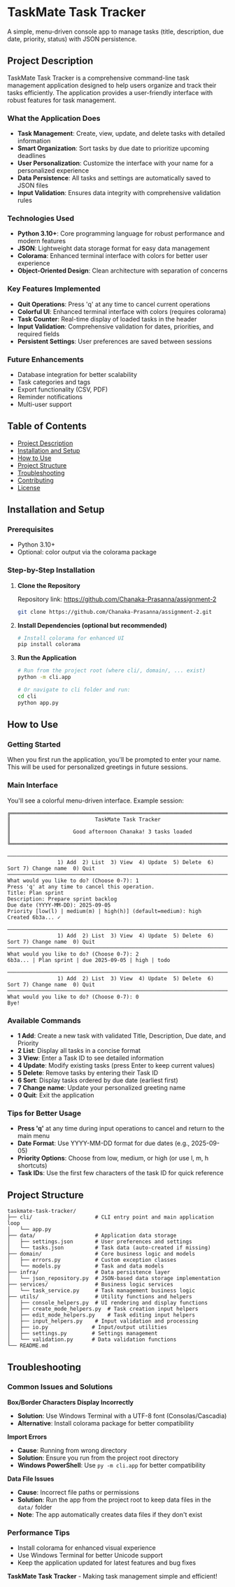 # TaskMate Task Tracker

A simple, menu-driven console app to manage tasks (title, description, due date, priority, status) with JSON persistence.

## Project Description

TaskMate Task Tracker is a comprehensive command-line task management application designed to help users organize and track their tasks efficiently. The application provides a user-friendly interface with robust features for task management.

### What the Application Does

- **Task Management**: Create, view, update, and delete tasks with detailed information
- **Smart Organization**: Sort tasks by due date to prioritize upcoming deadlines
- **User Personalization**: Customize the interface with your name for a personalized experience
- **Data Persistence**: All tasks and settings are automatically saved to JSON files
- **Input Validation**: Ensures data integrity with comprehensive validation rules

### Technologies Used

- **Python 3.10+**: Core programming language for robust performance and modern features
- **JSON**: Lightweight data storage format for easy data management
- **Colorama**: Enhanced terminal interface with colors for better user experience
- **Object-Oriented Design**: Clean architecture with separation of concerns

### Key Features Implemented

- **Quit Operations**: Press 'q' at any time to cancel current operations
- **Colorful UI**: Enhanced terminal interface with colors (requires colorama)
- **Task Counter**: Real-time display of loaded tasks in the header
- **Input Validation**: Comprehensive validation for dates, priorities, and required fields
- **Persistent Settings**: User preferences are saved between sessions

### Future Enhancements

- Database integration for better scalability
- Task categories and tags
- Export functionality (CSV, PDF)
- Reminder notifications
- Multi-user support

## Table of Contents

- [Project Description](#project-description)
- [Installation and Setup](#installation-and-setup)
- [How to Use](#how-to-use)
- [Project Structure](#project-structure)
- [Troubleshooting](#troubleshooting)
- [Contributing](#contributing)
- [License](#license)

## Installation and Setup

### Prerequisites

- Python 3.10+
- Optional: color output via the colorama package

### Step-by-Step Installation

1. **Clone the Repository**

   Repository link: https://github.com/Chanaka-Prasanna/assignment-2

   ```bash
   git clone https://github.com/Chanaka-Prasanna/assignment-2.git
   ```

2. **Install Dependencies (optional but recommended)**

   ```bash
   # Install colorama for enhanced UI
   pip install colorama
   ```

3. **Run the Application**

   ```bash
   # Run from the project root (where cli/, domain/, ... exist)
   python -m cli.app

   # Or navigate to cli folder and run:
   cd cli
   python app.py
   ```

## How to Use

### Getting Started

When you first run the application, you'll be prompted to enter your name. This will be used for personalized greetings in future sessions.

### Main Interface

You'll see a colorful menu-driven interface. Example session:

```text
╔══════════════════════════════════════════════════════════════════════════════╗
║                           TaskMate Task Tracker                             ║
║                    Good afternoon Chanaka! 3 tasks loaded                   ║
╚══════════════════════════════════════════════════════════════════════════════╝

────────────────────────────────────────────────────────────────────────────────
                1) Add  2) List  3) View  4) Update  5) Delete  6) Sort 7) Change name  0) Quit
────────────────────────────────────────────────────────────────────────────────
What would you like to do? (Choose 0-7): 1
Press 'q' at any time to cancel this operation.
Title: Plan sprint
Description: Prepare sprint backlog
Due date (YYYY-MM-DD): 2025-09-05
Priority [low(l) | medium(m) | high(h)] (default=medium): high
Created 6b3a... ✓

────────────────────────────────────────────────────────────────────────────────
                1) Add  2) List  3) View  4) Update  5) Delete  6) Sort 7) Change name  0) Quit
────────────────────────────────────────────────────────────────────────────────
What would you like to do? (Choose 0-7): 2
6b3a... | Plan sprint | due 2025-09-05 | high | todo

────────────────────────────────────────────────────────────────────────────────
                1) Add  2) List  3) View  4) Update  5) Delete  6) Sort 7) Change name  0) Quit
────────────────────────────────────────────────────────────────────────────────
What would you like to do? (Choose 0-7): 0
Bye!
```

### Available Commands

- **1 Add**: Create a new task with validated Title, Description, Due date, and Priority
- **2 List**: Display all tasks in a concise format
- **3 View**: Enter a Task ID to see detailed information
- **4 Update**: Modify existing tasks (press Enter to keep current values)
- **5 Delete**: Remove tasks by entering their Task ID
- **6 Sort**: Display tasks ordered by due date (earliest first)
- **7 Change name**: Update your personalized greeting name
- **0 Quit**: Exit the application

### Tips for Better Usage

- **Press 'q'** at any time during input operations to cancel and return to the main menu
- **Date Format**: Use YYYY-MM-DD format for due dates (e.g., 2025-09-05)
- **Priority Options**: Choose from low, medium, or high (or use l, m, h shortcuts)
- **Task IDs**: Use the first few characters of the task ID for quick reference

## Project Structure

```
taskmate-task-tracker/
├── cli/                    # CLI entry point and main application loop
│   └── app.py
├── data/                   # Application data storage
│   ├── settings.json       # User preferences and settings
│   └── tasks.json          # Task data (auto-created if missing)
├── domain/                 # Core business logic and models
│   ├── errors.py           # Custom exception classes
│   └── models.py           # Task and data models
├── infra/                  # Data persistence layer
│   └── json_repository.py  # JSON-based data storage implementation
├── services/               # Business logic services
│   └── task_service.py     # Task management business logic
├── utils/                  # Utility functions and helpers
│   ├── console_helpers.py  # UI rendering and display functions
│   ├── create_mode_helpers.py  # Task creation input helpers
│   ├── edit_mode_helpers.py    # Task editing input helpers
│   ├── input_helpers.py    # Input validation and processing
│   ├── io.py              # Input/output utilities
│   ├── settings.py        # Settings management
│   └── validation.py      # Data validation functions
└── README.md
```

## Troubleshooting

### Common Issues and Solutions

**Box/Border Characters Display Incorrectly**

- **Solution**: Use Windows Terminal with a UTF-8 font (Consolas/Cascadia)
- **Alternative**: Install colorama package for better compatibility

**Import Errors**

- **Cause**: Running from wrong directory
- **Solution**: Ensure you run from the project root directory
- **Windows PowerShell**: Use `py -m cli.app` for better compatibility

**Data File Issues**

- **Cause**: Incorrect file paths or permissions
- **Solution**: Run the app from the project root to keep data files in the `data/` folder
- **Note**: The app automatically creates data files if they don't exist

### Performance Tips

- Install colorama for enhanced visual experience
- Use Windows Terminal for better Unicode support
- Keep the application updated for latest features and bug fixes

**TaskMate Task Tracker** - Making task management simple and efficient!

